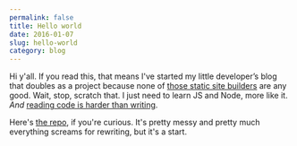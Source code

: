 ```yaml
---
permalink: false
title: Hello world
date: 2016-01-07
slug: hello-world
category: blog
---
```


Hi y'all. If you read this, that means I've started my little developer’s blog that doubles as a project because none of [those static site builders](https://www.staticgen.com/) are any good. Wait, stop, scratch that. I just need to learn JS and Node, more like it. _And_ [reading code is harder than writing](http://www.joelonsoftware.com/articles/fog0000000069.html).
  
Here's [the repo](https://github.com/hoichi/hoichi.io), if you're curious. It's pretty messy and pretty much everything screams for rewriting, but it's a start.